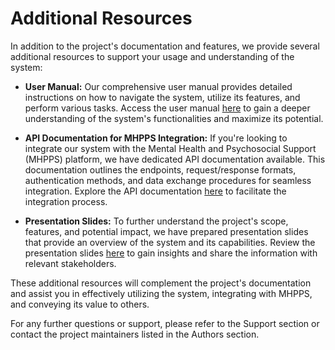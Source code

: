 # Additional Resources
In addition to the project's documentation and features, we provide several additional resources to support your usage and understanding of the system:

- **User Manual:** Our comprehensive user manual provides detailed instructions on how to navigate the system, utilize its features, and perform various tasks. Access the user manual [here](/files/The-Helpline-User-Manual.pdf) to gain a deeper understanding of the system's functionalities and maximize its potential.

- **API Documentation for MHPPS Integration:** If you're looking to integrate our system with the Mental Health and Psychosocial Support (MHPPS) platform, we have dedicated API documentation available. This documentation outlines the endpoints, request/response formats, authentication methods, and data exchange procedures for seamless integration. Explore the API documentation [here](https://documenter.getpostman.com/view/21578213/2s83zdvkcH) to facilitate the integration process.

- **Presentation Slides:** To further understand the project's scope, features, and potential impact, we have prepared presentation slides that provide an overview of the system and its capabilities. Review the presentation slides [here](/training/OPENCHS-PITCHDECK.mp4) to gain insights and share the information with relevant stakeholders.

These additional resources will complement the project's documentation and assist you in effectively utilizing the system, integrating with MHPPS, and conveying its value to others.

For any further questions or support, please refer to the Support section or contact the project maintainers listed in the Authors section.